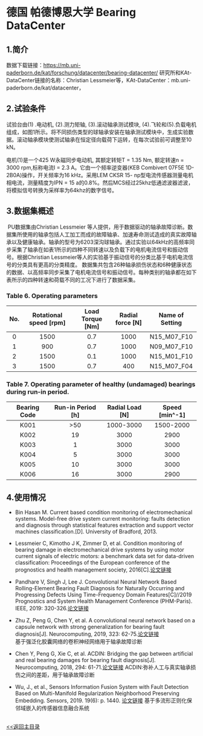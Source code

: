 # 德国 帕德博恩大学 Bearing DataCenter

## 1.简介
数据下载链接：https://mb.uni-paderborn.de/kat/forschung/datacenter/bearing-datacenter/
研究所和KAt-DataCenter链接的名称：Christian Lessmeier等，KAt-DataCenter：mb.uni-paderborn.de/kat/datacenter，


## 2.试验条件

试验台由(1) .电动机, (2).测力矩轴, (3).滚动轴承测试模块, (4).飞轮和(5).负载电机组成，如图1所示。将不同损伤类型的球轴承安装在轴承测试模块中，生成实验数据。滚动轴承模块使测试轴承在恒定径向载荷下运转，在每次试验前可调整至10 kN。

电机(1)是一个425 W永磁同步电动机, 其额定转矩T = 1.35 Nm, 额定转速n = 3000 rpm,标称电流I = 2.3 A。它由一个频率逆变器(KEB Combivert 07F5E 1D-2B0A)操作，开关频率为16 kHz。采用LEM CKSR 15- np型电流传感器测量电机相电流，测量精度为IPN = 15 a的0.8%。然后MCS经过25khz低通滤波器滤波，将模拟信号转换为采样率为64khz的数字信号。

## 3.数据集概述

​      PU数据集由Christian Lessmeier 等人提供，用于数据驱动的轴承故障诊断。数据集所使用的轴承包括人工加工而成的故障轴承、加速寿命测试造成的真实故障轴承以及健康轴承。轴承的型号为6203深沟球轴承。通过实验以64kHz的高频率同步采集了轴承在如表1所示的四种不同转速以及负载下的电机电流信号和振动信号。根据Christian Lessmeier等人的实验基于振动信号的分类比基于电机电流信号的分类具有更高的分类精度。
数据集共包含26种轴承损伤状态和6种健康状态的数据、以高频率同步采集了电机电流信号和振动信号。每种类别的轴承都在如下表所示的四种转速和荷载不同的工况下进行了数据采集。

### Table 6. Operating parameters

| No. | Rotational speed [rpm] | Load Torque [Nm] | Radial force [N] | Name of  Setting |
| :---: |  :---: |  :---: |  :---: |  :---: | 
| 0 | 1500 | 0.7 | 1000 | N15_M07_F10 |
| 1 | 900 | 0.7 | 1000 | N09_M07_F10 | 
| 2 | 1500 | 0.1 | 1000 | N15_M01_F10 |
| 3 | 1500 | 0.7 | 400 | N15_M07_F04 |

### Table 7. Operating parameter of healthy (undamaged)  bearings during run-in period.

| Bearing Code | Run-in Period [h] | Radial Load [N] | Speed [min^-1] |
|  :---: |  :---: |  :---: |  :---: | 
| K001 | >50 |  1000-3000 | 1500-2000 |
| K002 | 19 | 3000 | 2900 |
| K003 | 1 | 3000 | 3000 | 
| K004 | 5 | 3000 | 3000 | 
| K005 | 10 | 3000 | 3000 |
| K006 | 16 | 3000 | 2900  |

## 4.使用情况
* Bin Hasan M. Current based condition monitoring of electromechanical systems. Model-free drive system current monitoring: faults detection and diagnosis through statistical features extraction and support vector machines classification.[D]. University of Bradford, 2013.
* Lessmeier C, Kimotho J K, Zimmer D, et al. Condition monitoring of bearing damage in electromechanical drive systems by 
using motor current signals of electric motors: a benchmark data set for data-driven classification: Proceedings of the
European conference of the prognostics and health management society, 2016[C].[论文链接](https://mb.uni-paderborn.de/fileadmin/kat/PDF/Veroeffentlichungen/20160703_PHME16_CM_bearing.pdf)

* Pandhare V, Singh J, Lee J. Convolutional Neural Network Based Rolling-Element Bearing Fault Diagnosis for Naturally Occurring and Progressing Defects Using Time-Frequency Domain Features[C]//2019 Prognostics and System Health Management Conference (PHM-Paris). IEEE, 2019: 320-326.[论文链接](https://ieeexplore.ieee.org/abstract/document/8756423)

* Zhu Z, Peng G, Chen Y, et al. A convolutional neural network based on a capsule network with strong generalization for bearing fault diagnosis[J]. Neurocomputing, 2019, 323: 62-75.[论文链接](https://www.sciencedirect.com/science/article/pii/S0925231218311238)  
基于强泛化胶囊网络的卷积神经网络用于轴承故障诊断

* Chen Y, Peng G, Xie C, et al. ACDIN: Bridging the gap between artificial and real bearing damages for bearing fault diagnosis[J]. Neurocomputing, 2018, 294: 61-71.[论文链接](https://www.sciencedirect.com/science/article/pii/S092523121830300X)
ACDIN:弥补人工与真实轴承损伤之间的差距，用于轴承故障诊断  

* Wu, J., et al., Sensors Information Fusion System with Fault Detection Based on Multi-Manifold Regularization Neighborhood Preserving Embedding. Sensors, 2019. 19(6): p. 1440. [论文链接](https://www.mdpi.com/1424-8220/19/6/1440)
基于多流形正则化保邻域嵌入的传感器信息融合系统  


## 


[<<返回主目录](../README.md)
